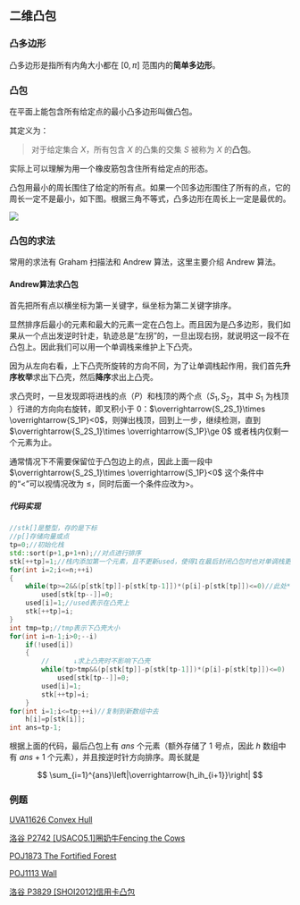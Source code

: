 ## 二维凸包

### 凸多边形

凸多边形是指所有内角大小都在 $[0,\pi]$ 范围内的**简单多边形**。

### 凸包

在平面上能包含所有给定点的最小凸多边形叫做凸包。

其定义为：

> 对于给定集合 $X$，所有包含 $X$ 的凸集的交集 $S$ 被称为 $X$ 的**凸包**。

实际上可以理解为用一个橡皮筋包含住所有给定点的形态。

凸包用最小的周长围住了给定的所有点。如果一个凹多边形围住了所有的点，它的周长一定不是最小，如下图。根据三角不等式，凸多边形在周长上一定是最优的。

![](http://www.wjyyy.top/wp-content/uploads/2018/06/QQ截图20180623222031.png)

### 凸包的求法

常用的求法有 Graham 扫描法和 Andrew 算法，这里主要介绍 Andrew 算法。

#### Andrew算法求凸包

首先把所有点以横坐标为第一关键字，纵坐标为第二关键字排序。

显然排序后最小的元素和最大的元素一定在凸包上。而且因为是凸多边形，我们如果从一个点出发逆时针走，轨迹总是“左拐”的，一旦出现右拐，就说明这一段不在凸包上。因此我们可以用一个单调栈来维护上下凸壳。

因为从左向右看，上下凸壳所旋转的方向不同，为了让单调栈起作用，我们首先**升序枚举**求出下凸壳，然后**降序**求出上凸壳。

求凸壳时，一旦发现即将进栈的点（$P$）和栈顶的两个点（$S_1,S_2$，其中 $S_1$ 为栈顶 ）行进的方向向右旋转，即叉积小于 $0$：$\overrightarrow{S_2S_1}\times \overrightarrow{S_1P}<0$，则弹出栈顶，回到上一步，继续检测，直到 $\overrightarrow{S_2S_1}\times \overrightarrow{S_1P}\ge 0$ 或者栈内仅剩一个元素为止。

通常情况下不需要保留位于凸包边上的点，因此上面一段中 $\overrightarrow{S_2S_1}\times \overrightarrow{S_1P}<0$ 这个条件中的“$<$”可以视情况改为 $\le$，同时后面一个条件应改为$>$。

##### 代码实现

```cpp
//stk[]是整型，存的是下标
//p[]存储向量或点
tp=0;//初始化栈
std::sort(p+1,p+1+n);//对点进行排序
stk[++tp]=1;//栈内添加第一个元素，且不更新used，使得1在最后封闭凸包时也对单调栈更新
for(int i=2;i<=n;++i)
{
    while(tp>=2&&(p[stk[tp]]-p[stk[tp-1]])*(p[i]-p[stk[tp]])<=0)//此处*被重载为叉积
        used[stk[tp--]]=0;
    used[i]=1;//used表示在凸壳上
    stk[++tp]=i;
}
int tmp=tp;//tmp表示下凸壳大小
for(int i=n-1;i>0;--i)
    if(!used[i])
    {
        //      ↓求上凸壳时不影响下凸壳
        while(tp>tmp&&(p[stk[tp]]-p[stk[tp-1]])*(p[i]-p[stk[tp]])<=0)
            used[stk[tp--]]=0;
        used[i]=1;
        stk[++tp]=i;
    }
for(int i=1;i<=tp;++i)//复制到新数组中去
    h[i]=p[stk[i]];
int ans=tp-1;
```

根据上面的代码，最后凸包上有 $ans$ 个元素（额外存储了 $1$ 号点，因此 $h$ 数组中有 $ans+1$ 个元素），并且按逆时针方向排序。周长就是

$$
\sum_{i=1}^{ans}\left|\overrightarrow{h_ih_{i+1}}\right|
$$

### 例题

[UVA11626 Convex Hull](https://uva.onlinejudge.org/index.php?option=com_onlinejudge&Itemid=8&category=78&page=show_problem&problem=2673)

[洛谷 P2742 [USACO5.1]圈奶牛Fencing the Cows](https://www.luogu.org/problemnew/show/P2742)

[POJ1873 The Fortified Forest](http://poj.org/problem?id=1873)

[POJ1113 Wall](http://poj.org/problem?id=1113)

[洛谷 P3829 [SHOI2012]信用卡凸包](https://www.luogu.org/problemnew/show/P3829)

